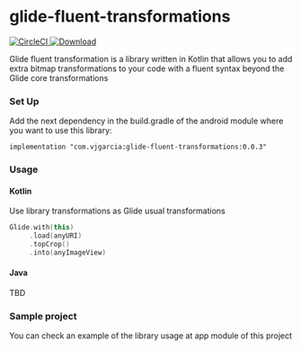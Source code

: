 # glide-fluent-transformations
[![CircleCI](https://circleci.com/gh/vjgarciag96/glide-fluent-transformations/tree/master.svg?style=svg&circle-token=19812333132e2142f6c5623f97ef7f219b31f998)](https://circleci.com/gh/vjgarciag96/glide-fluent-transformations/tree/master)[ ![Download](https://api.bintray.com/packages/vjgarciag96/glide-fluent-transformations/com.vjgarcia.glidefluenttransformations/images/download.svg?version=0.4-beta) ](https://bintray.com/vjgarciag96/glide-fluent-transformations/com.vjgarcia.glidefluenttransformations/0.4-beta/link)

Glide fluent transformation is a library written in Kotlin that allows you to add extra bitmap transformations to your code with a fluent syntax beyond the Glide core transformations

### Set Up
Add the next dependency in the build.gradle of the android module where you want to use this library:

`implementation "com.vjgarcia:glide-fluent-transformations:0.0.3"`

### Usage
#### Kotlin 
Use library transformations as Glide usual transformations

```kotlin
Glide.with(this)
     .load(anyURI)
     .topCrop()
     .into(anyImageView)
```

#### Java 
TBD

### Sample project
You can check an example of the library usage at app module of this project
